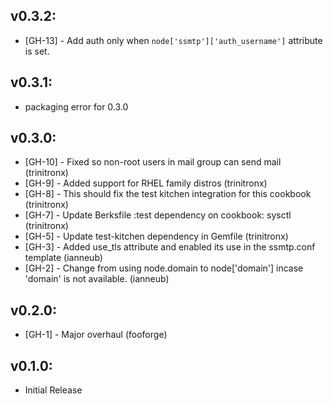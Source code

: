 ## v0.3.2:

* [GH-13] - Add auth only when `node['ssmtp']['auth_username']` attribute is set.

## v0.3.1:

* packaging error for 0.3.0

## v0.3.0:

* [GH-10] - Fixed so non-root users in mail group can send mail (trinitronx)
* [GH-9] - Added support for RHEL family distros (trinitronx)
* [GH-8] - This should fix the test kitchen integration for this cookbook (trinitronx)
* [GH-7] - Update Berksfile :test dependency on cookbook: sysctl (trinitronx)
* [GH-5] - Update test-kitchen dependency in Gemfile (trinitronx)
* [GH-3] - Added use_tls attribute and enabled its use in the ssmtp.conf template (ianneub)
* [GH-2] - Change from using node.domain to node['domain'] incase 'domain' is not available. (ianneub)

## v0.2.0:

* [GH-1] - Major overhaul (fooforge)

## v0.1.0:

* Initial Release

